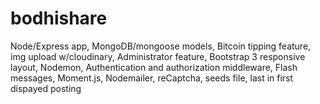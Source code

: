 # bodhishare
Node/Express app,
MongoDB/mongoose models,
Bitcoin tipping feature,
img upload w/cloudinary,
Administrator feature,
Bootstrap 3 responsive layout,
Nodemon,
Authentication and authorization middleware,
Flash messages,
Moment.js,
Nodemailer,
reCaptcha, 
seeds file,
last in first dispayed posting
